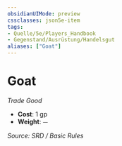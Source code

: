 ```yaml
---
obsidianUIMode: preview
cssclasses: json5e-item
tags:
- Quelle/5e/Players_Handbook
- Gegenstand/Ausrüstung/Handelsgut
aliases: ["Goat"]
---
```

# Goat
*Trade Good*  

- **Cost**: 1 gp
- **Weight**: ⏤

*Source: SRD / Basic Rules*